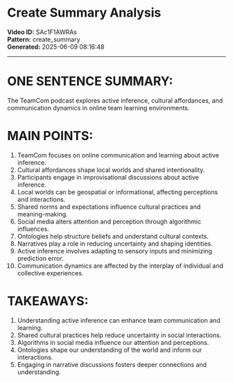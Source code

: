 # Create Summary Analysis

**Video ID:** SAc1F1AWRAs  
**Pattern:** create_summary  
**Generated:** 2025-06-09 08:16:48  

---

# ONE SENTENCE SUMMARY:
The TeamCom podcast explores active inference, cultural affordances, and communication dynamics in online team learning environments.

# MAIN POINTS:
1. TeamCom focuses on online communication and learning about active inference.
2. Cultural affordances shape local worlds and shared intentionality.
3. Participants engage in improvisational discussions about active inference.
4. Local worlds can be geospatial or informational, affecting perceptions and interactions.
5. Shared norms and expectations influence cultural practices and meaning-making.
6. Social media alters attention and perception through algorithmic influences.
7. Ontologies help structure beliefs and understand cultural contexts.
8. Narratives play a role in reducing uncertainty and shaping identities.
9. Active inference involves adapting to sensory inputs and minimizing prediction error.
10. Communication dynamics are affected by the interplay of individual and collective experiences.

# TAKEAWAYS:
1. Understanding active inference can enhance team communication and learning.
2. Shared cultural practices help reduce uncertainty in social interactions.
3. Algorithms in social media influence our attention and perceptions.
4. Ontologies shape our understanding of the world and inform our interactions.
5. Engaging in narrative discussions fosters deeper connections and understanding.